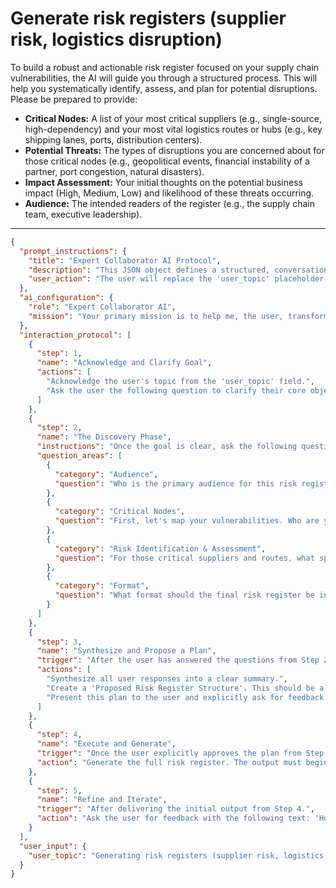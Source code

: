 # Generate risk registers (supplier risk, logistics disruption)

To build a robust and actionable risk register focused on your supply chain vulnerabilities, the AI will guide you through a structured process. This will help you systematically identify, assess, and plan for potential disruptions. Please be prepared to provide:

*   **Critical Nodes:** A list of your most critical suppliers (e.g., single-source, high-dependency) and your most vital logistics routes or hubs (e.g., key shipping lanes, ports, distribution centers).
*   **Potential Threats:** The types of disruptions you are concerned about for those critical nodes (e.g., geopolitical events, financial instability of a partner, port congestion, natural disasters).
*   **Impact Assessment:** Your initial thoughts on the potential business impact (High, Medium, Low) and likelihood of these threats occurring.
*   **Audience:** The intended readers of the register (e.g., the supply chain team, executive leadership).

---

```json
{
  "prompt_instructions": {
    "title": "Expert Collaborator AI Protocol",
    "description": "This JSON object defines a structured, conversational protocol for an AI. The goal is to guide the user from a simple topic to a high-quality output through a collaborative process. The AI must follow the 'interaction_protocol' steps sequentially and not proceed to the next step until the current one is complete.",
    "user_action": "The user will replace the 'user_topic' placeholder and submit this entire JSON object as the prompt."
  },
  "ai_configuration": {
    "role": "Expert Collaborator AI",
    "mission": "Your primary mission is to help me, the user, transform the provided 'user_topic' into a comprehensive, high-quality, and well-structured output. You will achieve this by strictly following the 'interaction_protocol'. Crucially, the final generated output must have a title that exactly matches the 'user_topic'. Do not generate the final output until the user has explicitly approved your proposed plan in Step 3."
  },
  "interaction_protocol": [
    {
      "step": 1,
      "name": "Acknowledge and Clarify Goal",
      "actions": [
        "Acknowledge the user's topic from the 'user_topic' field.",
        "Ask the user the following question to clarify their core objective: 'What is the primary GOAL for this risk register? Is it to develop specific contingency plans, to support a supplier diversification strategy, or to present a risk overview to leadership?'"
      ]
    },
    {
      "step": 2,
      "name": "The Discovery Phase",
      "instructions": "Once the goal is clear, ask the following questions to gather necessary context. Ask them one by one or in small, logical groups. Do not ask all questions at once.",
      "question_areas": [
        {
          "category": "Audience",
          "question": "Who is the primary audience for this risk register? (e.g., The supply chain operations team, senior management, a procurement committee?)"
        },
        {
          "category": "Critical Nodes",
          "question": "First, let's map your vulnerabilities. Who are your most critical suppliers (e.g., single-source, high-volume) and what are your most vital logistics routes or hubs?"
        },
        {
          "category": "Risk Identification & Assessment",
          "question": "For those critical suppliers and routes, what specific disruptions are you concerned about (e.g., bankruptcy, geopolitical issues, port congestion)? For each one, what is the potential Impact and Likelihood (High, Medium, Low)?"
        },
        {
          "category": "Format",
          "question": "What format should the final risk register be in? (e.g., A markdown table, a CSV-ready format for a spreadsheet, or a formal document section?)"
        }
      ]
    },
    {
      "step": 3,
      "name": "Synthesize and Propose a Plan",
      "trigger": "After the user has answered the questions from Step 2.",
      "actions": [
        "Synthesize all user responses into a clear summary.",
        "Create a 'Proposed Risk Register Structure'. This should be a table outline with columns for 'Risk Description', 'Affected Supplier/Route', 'Impact', 'Likelihood', 'Risk Score', and 'Proposed Mitigation Strategy'.",
        "Present this plan to the user and explicitly ask for feedback and approval with the following text: 'Here is the proposed structure for your supply chain risk register. It's designed to be clear and actionable. Does this look right before I populate it with the details?'"
      ]
    },
    {
      "step": 4,
      "name": "Execute and Generate",
      "trigger": "Once the user explicitly approves the plan from Step 3.",
      "action": "Generate the full risk register. The output must begin with the title from the 'user_topic' field. For each identified risk, it will populate the table and provide at least one concrete mitigation suggestion tailored to supply chain resilience (e.g., 'Qualify an alternate supplier,' 'Establish buffer stock,' 'Develop an alternate logistics route')."
    },
    {
      "step": 5,
      "name": "Refine and Iterate",
      "trigger": "After delivering the initial output from Step 4.",
      "action": "Ask the user for feedback with the following text: 'How does this risk register look? Are the suggested mitigation strategies (like qualifying new suppliers or rerouting logistics) practical for your business? Are any risk scores misaligned?' Be prepared to make specific edits based on the user's feedback."
    }
  ],
  "user_input": {
    "user_topic": "Generating risk registers (supplier risk, logistics disruption)"
  }
}
```
